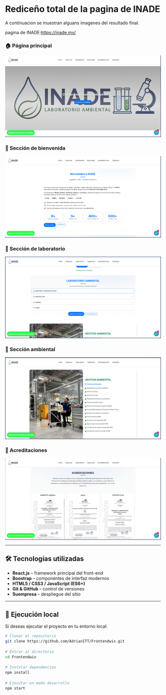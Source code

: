 # Rediceño total de la pagina de INADE
A continuacion se muestran alguans imagenes del resultado final.

pagina de INADE:https://inade.mx/


### 🏠 Página principal
![Inicio de la página](./images/Carrusel.png)

### 🙌 Sección de bienvenida
![Bienvenida](./images/Bienvenida.png)

### 🔬 Sección de laboratorio
![Laboratorio](./images/Laboratorio.png)

### 🌱 Sección ambiental
![Ambiental](./images/Ambiental.png)

### 🧾 Acreditaciones
![Acreditaciones](./images/Acreditaciones.png)

---

## 🛠️ Tecnologías utilizadas

- **React.js** – framework principal del front-end  
- **Boostrap** – componentes de interfaz modernos  
- **HTML5 / CSS3 / JavaScript (ES6+)**  
- **Git & GitHub** – control de versiones  
- **Suempresa** – despliegue del sitio  

---

## 🚀 Ejecución local

Si deseas ejecutar el proyecto en tu entorno local:

```bash
# Clonar el repositorio
git clone https://github.com/AdrianITT/Frontendwix.git

# Entrar al directorio
cd Frontendwix

# Instalar dependencias
npm install

# Ejecutar en modo desarrollo
npm start
